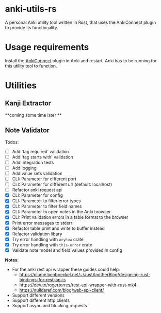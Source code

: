 # anki-utils-rs

A personal Anki utility tool written in Rust, that uses the AnkiConnect plugin to provide its functionality.

# Usage requirements

Install the [AnkiConnect](https://ankiweb.net/shared/info/2055492159) plugin in Anki and restart. Anki has to be running for this utility tool to function.

# Utilities

## Kanji Extractor

**coming some time later **

## Note Validator

Todos:
- [ ] Add 'tag required' validation
- [ ] Add 'tag starts with' validation
- [ ] Add integration tests
- [ ] Add logging
- [ ] Add value sets validation
- [ ] CLI: Parameter for different port
- [ ] CLI: Parameter for different url (default: localhost)
- [ ] Refactor anki request api
- [x] CLI: Parameter for config
- [x] CLI: Parameter to filter error types
- [x] CLI: Parameter to filter field names
- [x] CLI: Parameter to open notes in the Anki browser
- [x] CLI: Print validation errors in a table format to the browser
- [x] Print error messages to stderr
- [x] Refactor table print and write to buffer instead
- [x] Refactor validation libary 
- [x] Try error handling with `anyhow` crate
- [x] Try error handling with `this-error` crate
- [x] Validate note model and field values provided in config

**Notes**:
- For the anki rest api wrapper these guides could help:
    - https://plume.benboeckel.net/~/JustAnotherBlog/designing-rust-bindings-for-rest-ap-is
    - https://dev.to/rogertorres/rest-api-wrapper-with-rust-mk4
    - https://nullderef.com/blog/web-api-client/
- Support different versions
- Support different http clients
- Support async and blocking requests

